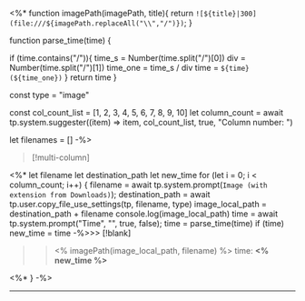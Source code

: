 <%*
function imagePath(imagePath, title){
	return `![${title}|300](file:///${imagePath.replaceAll("\\","/")})`;
}


function parse_time(time) {

  if (time.contains("/")){
    time_s = Number(time.split("/")[0])
    div = Number(time.split("/")[1])
    time_one = time_s / div
    time = `${time} (${time_one})`
  }
  return time
}

const type = "image"

const col_count_list = [1, 2, 3, 4, 5, 6, 7, 8, 9, 10]
let column_count = await tp.system.suggester((item) => item, col_count_list, true, "Column number: ")

let filenames = []
-%>

> [!multi-column]
>
<%*
let filename
let destination_path
let new_time
for (let i = 0; i < column_count; i++) {
  filename = await tp.system.prompt(`Image (with extension from Downloads)`);
  destination_path = await tp.user.copy_file_use_settings(tp, filename, type)
  image_local_path = destination_path + filename
  console.log(image_local_path)
  time = await tp.system.prompt("Time", "", true, false);
  time = parse_time(time)
  if (time) new_time = time
 -%>>> [!blank]
>> <% imagePath(image_local_path, filename) %>
>> time:  **<% new_time %>**
>
<%* } -%>


---

